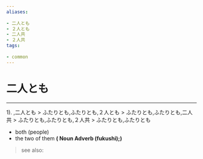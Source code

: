 ```yaml
---
aliases:
    
- 二人とも
- ２人とも
- 二人共
- ２人共
tags:
    
- common
---
```


# 二人とも
---
1).
,二人とも > ふたりとも,ふたりとも,２人とも > ふたりとも,ふたりとも,二人共 > ふたりとも,ふたりとも,２人共 > ふたりとも,ふたりとも

- both (people)
- the two of them
**( Noun Adverb (fukushi);)**
> see also: 
            